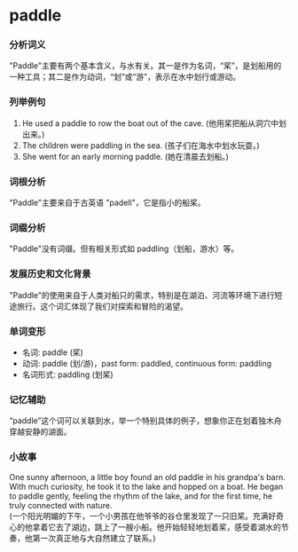 # paddle

### 分析词义

  

"Paddle"主要有两个基本含义，与水有关。其一是作为名词，“桨”，是划船用的一种工具；其二是作为动词，“划”或“游”，表示在水中划行或游动。

  

### 列举例句

  

1.  He used a paddle to row the boat out of the cave. (他用桨把船从洞穴中划出来。)
2.  The children were paddling in the sea. (孩子们在海水中划水玩耍。)
3.  She went for an early morning paddle. (她在清晨去划船。)

  

### 词根分析

  

"Paddle"主要来自于古英语 "padell"，它是指小的船桨。

  

### 词缀分析

  

"Paddle"没有词缀。但有相关形式如 paddling（划船，游水）等。

  

### 发展历史和文化背景

  

"Paddle"的使用来自于人类对船只的需求，特别是在湖泊、河流等环境下进行短途旅行。这个词汇体现了我们对探索和冒险的渴望。

  

### 单词变形

  

*   名词: paddle (桨)
*   动词: paddle (划/游)，past form: paddled, continuous form: paddling
*   名词形式: paddling (划桨)

  

### 记忆辅助

  

“paddle”这个词可以关联到水，举一个特别具体的例子，想象你正在划着独木舟穿越安静的湖面。

  

### 小故事

  

One sunny afternoon, a little boy found an old paddle in his grandpa's barn. With much curiosity, he took it to the lake and hopped on a boat. He began to paddle gently, feeling the rhythm of the lake, and for the first time, he truly connected with nature.  
(一个阳光明媚的下午，一个小男孩在他爷爷的谷仓里发现了一只旧桨。充满好奇心的他拿着它去了湖边，跳上了一艘小船。他开始轻轻地划着桨，感受着湖水的节奏，他第一次真正地与大自然建立了联系。)
